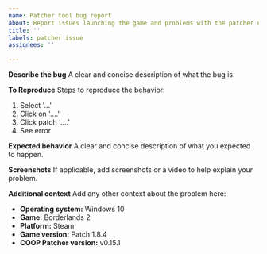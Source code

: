 ```yaml
---
name: Patcher tool bug report
about: Report issues launching the game and problems with the patcher utility itself
title: ''
labels: patcher issue
assignees: ''

---
```


**Describe the bug**
A clear and concise description of what the bug is.

**To Reproduce**
Steps to reproduce the behavior:
1. Select '...'
2. Click on '....'
3. Click patch '....'
4. See error

**Expected behavior**
A clear and concise description of what you expected to happen.

**Screenshots**
If applicable, add screenshots or a video to help explain your problem.

**Additional context**
Add any other context about the problem here:
- **Operating system:** Windows 10
- **Game:** Borderlands 2
- **Platform:** Steam
- **Game version:** Patch 1.8.4
- **COOP Patcher version:** v0.15.1